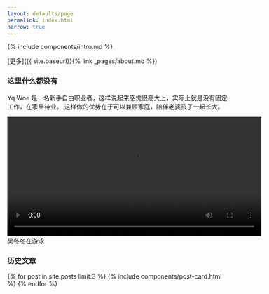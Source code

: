 ```yaml
---
layout: defaults/page
permalink: index.html
narrow: true
---
```


{% include components/intro.md %}

[更多]({{ site.baseurl}}{% link _pages/about.md %})

### 这里什么都没有

Yq Woe 是一名新手自由职业者，这样说起来感觉很高大上，实际上就是没有固定工作，在家里待业。
这样做的优势在于可以兼顾家庭，陪伴老婆孩子一起长大。


<div class="card mb-3">
    <video autoplay="autoplay"  loop="loop" src="{{ site.baseurl }}/static/vedio/1521082070.mp4" width="580" height="272"></video>
    <div class="card-body bg-light">
        <div class="card-text">吴冬冬在游泳</div>
    </div>
</div>



### 历史文章

{% for post in site.posts limit:3 %}
{% include components/post-card.html %}
{% endfor %}


